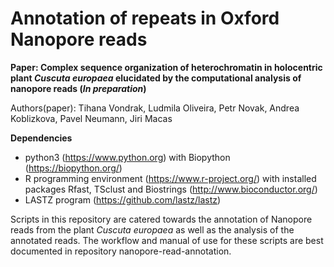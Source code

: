 # Annotation of repeats in Oxford Nanopore reads

**Paper: Complex sequence organization of heterochromatin in holocentric plant <em>Cuscuta europaea</em> elucidated by the computational analysis of nanopore reads (*In preparation*)**

Authors(paper): Tihana Vondrak, Ludmila Oliveira, Petr Novak, Andrea Koblizkova, Pavel Neumann, Jiri Macas

**Dependencies**
- python3 (https://www.python.org) with Biopython (https://biopython.org/)
- R programming environment (https://www.r-project.org/) with installed packages
  Rfast, TSclust and  Biostrings (http://www.bioconductor.org/)
- LASTZ program (https://github.com/lastz/lastz)

Scripts in this repository are catered towards the annotation of Nanopore reads from the plant <em>Cuscuta europaea</em> as well as the analysis of the annotated reads.
The workflow and manual of use for these scripts are best documented in repository nanopore-read-annotation.

